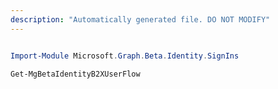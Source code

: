 ```yaml
---
description: "Automatically generated file. DO NOT MODIFY"
---
```


```powershell

Import-Module Microsoft.Graph.Beta.Identity.SignIns

Get-MgBetaIdentityB2XUserFlow

```